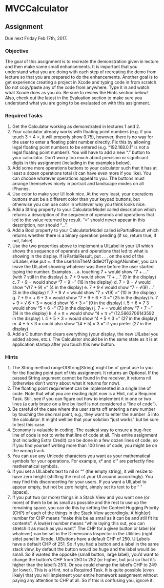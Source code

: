 # MVCCalculator

## Assignment
Due next Friday Feb 17th, 2017.

### Objective
The goal of this assignment is to recreate the demonstration given in lecture and then
make some small enhancements. It is important that you understand what you are
doing with each step of recreating the demo from lecture so that you are prepared to do
the enhancements.
Another goal is to get experience creating a project in Xcode and typing code in from
scratch. Do not copy/paste any of the code from anywhere. Type it in and watch what
Xcode does as you do.
Be sure to review the Hints section below!
Also, check out the latest in the Evaluation section to make sure you understand what
you are going to be evaluated on with this assignment.

### Required Tasks
1. Get the Calculator working as demonstrated in lectures 1 and 2.
2. Your calculator already works with floating point numbers (e.g. if you touch 3 ÷ 4 =,
it will properly show 0.75), however, there is no way for the user to enter a floating point
number directly. Fix this by allowing legal floating point numbers to be entered (e.g.
“192.168.0.1” is not a legal floating point number!). You will have to add a new “.”
button to your calculator. Don’t worry too much about precision or significant digits
in this assignment (including in the examples below).
3. Add some more operations buttons to your calculator such that it has at least a dozen
operations total (it can have even more if you like). You can choose whatever
operations appeal to you. The buttons must arrange themselves nicely in portrait and
landscape modes on all iPhones.
4. Use color to make your UI look nice. At the very least, your operations buttons must
be a different color than your keypad buttons, but otherwise you can use color in
whatever way you think looks nice.
5. Add a String property to your CalculatorModel called description which returns a
description of the sequence of operands and operations that led to the value returned
by result. “=“ should never appear in this description, nor should “…”.
6. Add a Bool property to your CalculatorModel called isPartialResult which returns
whether there is a binary operation pending (if so, return true, if not, false).
7. Use the two properties above to implement a UILabel in your UI which shows the
sequence of operands and operations that led to what is showing in the display. If
isPartialResult, put . . . on the end of the UILabel, else put =. If the
userIsInTheMiddleOfTypingANumber, you can leave the UILabel showing whatever
was there before the user started typing the number. Examples …
a. touching 7 + would show “7 + …” (with 7 still in the display)
b. 7 + 9 would show “7 + …” (9 in the display)
c. 7 + 9 = would show “7 + 9 =” (16 in the display)
d. 7 + 9 = √ would show “√(7 + 9) =” (4 in the display)
e. 7 + 9 √ would show “7 + √(9) …” (3 in the display)
f. 7 + 9 √ = would show “7 + √(9) =“ (10 in the display)
g. 7 + 9 = + 6 + 3 = would show “7 + 9 + 6 + 3 =” (25 in the display)
h. 7 + 9 = √ 6 + 3 = would show “6 + 3 =” (9 in the display)
i. 5 + 6 = 7 3 would show “5 + 6 =” (73 in the display)
j. 7 + = would show “7 + 7 =” (14 in the display)
k. 4 × π = would show “4 × π =“ (12.5663706143592 in the display)
l. 4 + 5 × 3 = would show “4 + 5 × 3 =” (27 in the display)
m. 4 + 5 × 3 = could also show “(4 + 5) × 3 =” if you prefer (27 in the display)
8. Add a C button that clears everything (your display, the new UILabel you added
above, etc.). The Calculator should be in the same state as it is at application startup
after you touch this new button.

### Hints
1. The String method rangeOfString(String) might be of great use to you for the
floating point part of this assignment. It returns an Optional. If the passed String
argument cannot be found in the receiver, it returns nil (otherwise don’t worry about
what it returns for now).
2. The floating point requirement can be implemented in a single line of code. Note
that what you are reading right now is a Hint, not a Required Task. Still, see if you
can figure out how to implement it in one or two lines (a curly brace on a line by itself
is not considered a “line of code”).
3. Be careful of the case where the user starts off entering a new number by touching the
decimal point, e.g., they want to enter the number .5 into the calculator. It might well
be that your solution “just works” but be sure to test this case.
4. Economy is valuable in coding. The easiest way to ensure a bug-free line of code is
not to write that line of code at all. This entire assignment (not including Extra
Credit) can be done in a few dozen lines of code, so if you find yourself writing more
than 100 lines of code, you might be on the wrong track.
5. You can use any Unicode characters you want as your mathematical symbols for your
operations. For example, x² and x⁻¹ are perfectly fine mathematical symbols.
6. If you set a UILabel’s text to nil or “” (the empty string), it will resize to have zero
height (shifting the rest of your UI around accordingly). You may find this
disconcerting for your users. If you want a UILabel to appear empty, but not be zero
height, simply set its text to be “ ” (space).
7. If you put two (or more) things in a Stack View and you want one (or more) of them
to be as small as possible and the rest to use up the remaining space, you can do this
by setting the Content Hugging Priority (CHP) of each of the things in the Stack
View accordingly. A high(er) number for CHP means “make this be as small as it can
be and still fit its contents”. A low(er) number means “while laying this out, you can
stretch it as much as you want”. The CHP for a given button or label (or whatever)
can be set in the Dimensions Inspector in the Utilities (right side) panel in Xcode.
UIButtons have a default CHP of 250. UILabels have a default CHP of 251. So if
you had a button and a label in the same stack view, by default the button would be
huge and the label would be small. So if wanted the opposite (small button, large
label), you’d want to change the button’s CHP from 250 to 252 (or higher, but just so
that it’s higher than the label’s 251). Or you could change the label’s CHP to 249 (or
lower). This is a Hint, not a Required Task. It is quite possible (even likely) that you
will implement your entire homework assignment without paying any attention to
CHP at all. So if this is confusing you, ignore it.
